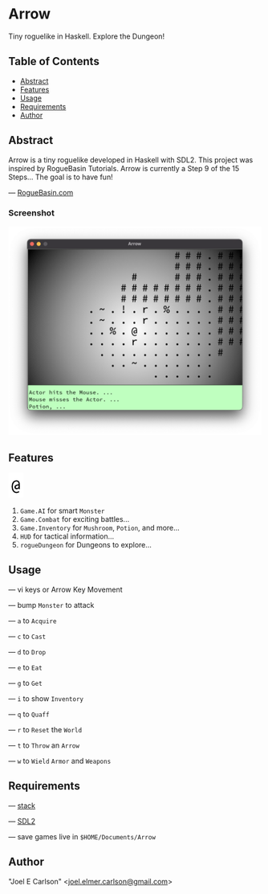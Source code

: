 # Arrow

Tiny roguelike in Haskell. Explore the Dungeon!

## Table of Contents
- [Abstract](#Abstract)
- [Features](#Features)
- [Usage](#Usage)
- [Requirements](#Requirements)
- [Author](#Author)


## Abstract
Arrow is a tiny roguelike developed in Haskell with SDL2. This
project was inspired by RogueBasin Tutorials. Arrow is currently a
Step 9 of the 15 Steps... The goal is to have fun!

&mdash; [RogueBasin.com](http://www.roguebasin.com/index.php/How_to_Write_a_Roguelike_in_15_Steps)

### Screenshot
![Screenshot.png](images/Screenshot.png)

## Features
![Hero.png](images/Hero.png)

1. `Game.AI` for smart `Monster`
1. `Game.Combat` for exciting battles...
1. `Game.Inventory` for `Mushroom`, `Potion`, and more...
1. `HUD` for tactical information...
1. `rogueDungeon` for Dungeons to explore...

## Usage
&mdash; vi keys or Arrow Key Movement

&mdash; bump `Monster` to attack

&mdash; `a` to `Acquire`

&mdash; `c` to `Cast`

&mdash; `d` to `Drop`

&mdash; `e` to `Eat`

&mdash; `g` to `Get`

&mdash; `i` to show `Inventory`

&mdash; `q` to `Quaff`

&mdash; `r` to `Reset` the `World`

&mdash; `t` to `Throw` an `Arrow`

&mdash; `w` to `Wield` `Armor` and `Weapons`


## Requirements
&mdash; [stack](https://haskellstack.org/)

&mdash; [SDL2](https://libsdl.org/)

&mdash; save games live in ```$HOME/Documents/Arrow```


## Author
"Joel E Carlson" &lt;joel.elmer.carlson@gmail.com&gt;
